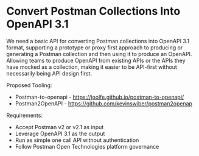 # Convert Postman Collections Into OpenAPI 3.1
We need a basic API for converting Postman collections into OpenAPI 3.1 format, supporting a prototype or proxy first approach to producing or generating a Postman collection and then using it to produce an OpenAPI. Allowing teams to produce OpenAPI from existing APIs or the APIs they have mocked as a collection, making it easier to be API-first without necessarily being API design first.

Proposed Tooling:

- Postman-to-openapi - https://joolfe.github.io/postman-to-openapi/
- Postman2OpenAPI - https://github.com/kevinswiber/postman2openap

Requirements:

- Accept Postman v2 or v2.1 as input
- Leverage OpenAPI 3.1 as the output
- Run as simple one call API without authentication
- Follow Postman Open Technologies platform governance
